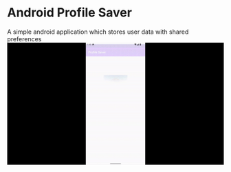 # Android Profile Saver
A simple android application which stores user data with shared preferences
![Alt Text](https://github.com/pasandevin/android-profile-saver/blob/main/demo.gif)
